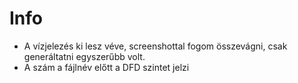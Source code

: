 # Info

- A vízjelezés ki lesz véve, screenshottal fogom összevágni, csak generáltatni egyszerűbb volt.
- A szám a fájlnév előtt a DFD szintet jelzi